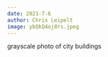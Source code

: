 ```yaml
---
date: 2021-7-6
author: Chris Leipelt
image: ybQkQ4oj8rs.jpeg
---
```

grayscale photo of city buildings